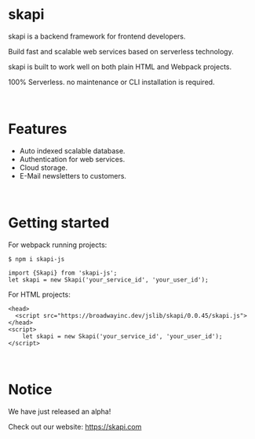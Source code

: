 # skapi

skapi is a backend framework for frontend developers.

Build fast and scalable web services based on serverless technology.

skapi is built to work well on both plain HTML and Webpack projects.

100% Serverless. no maintenance or CLI installation is required.

<br>

# Features
- Auto indexed scalable database.
- Authentication for web services.
- Cloud storage.
- E-Mail newsletters to customers.

<br>
 
# Getting started

For webpack running projects:
```
$ npm i skapi-js
```

```
import {Skapi} from 'skapi-js';
let skapi = new Skapi('your_service_id', 'your_user_id');
```

For HTML projects:
```
<head>
  <script src="https://broadwayinc.dev/jslib/skapi/0.0.45/skapi.js">
</head>
<script>
    let skapi = new Skapi('your_service_id', 'your_user_id');
</script>
```

<br>

# Notice

We have just released an alpha!

Check out our website: https://skapi.com

